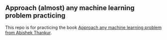 ## Approach (almost) any machine learning problem practicing

This repo is for practicing the book
[Approach any machine learning problem from Abishek Thankur](https://www.amazon.com/Approaching-Almost-Machine-Learning-Problem/dp/8269211508).
